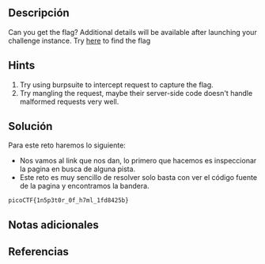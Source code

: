 ## **Descripción**
Can you get the flag?
Additional details will be available after launching your challenge instance.
Try [here](http://titan.picoctf.net:62577/) to find the flag
## Hints
1.  Try using burpsuite to intercept request to capture the flag.
2. Try mangling the request, maybe their server-side code doesn't handle malformed requests very well.
## **Solución** 
Para este reto haremos lo siguiente:
- Nos vamos al link que nos dan, lo primero que hacemos es inspeccionar la pagina en busca de alguna pista.
- Este reto es muy sencillo de resolver solo basta con ver el código fuente de la pagina y encontramos la bandera.

```
picoCTF{1n5p3t0r_0f_h7ml_1fd8425b}
```

## **Notas adicionales**

## **Referencias**